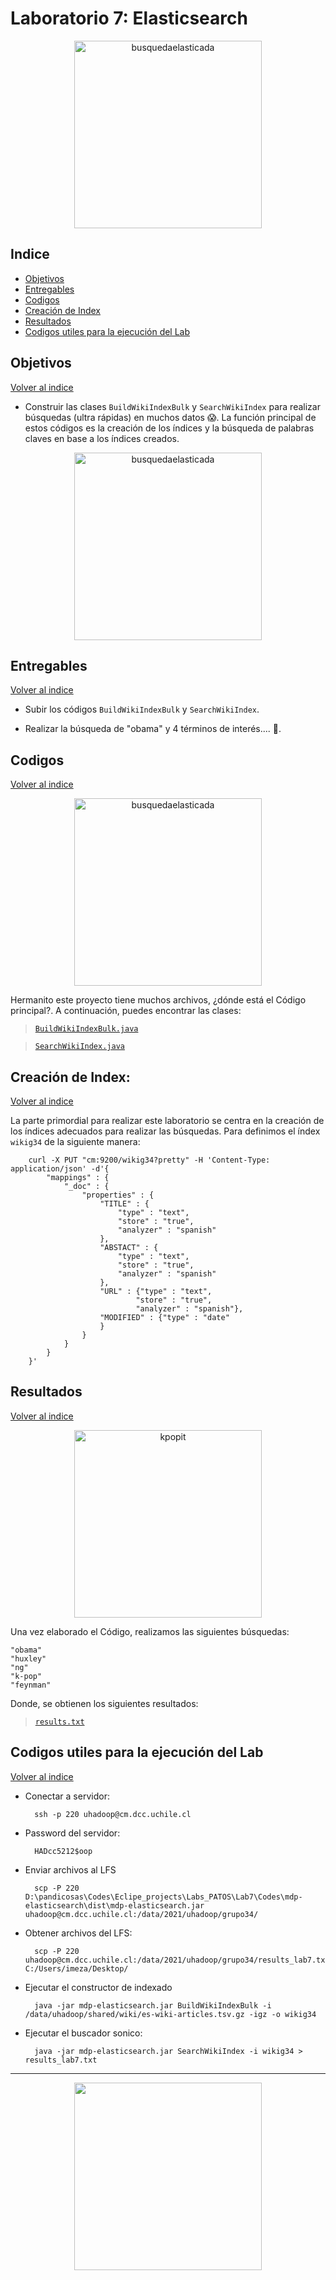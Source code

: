 # Laboratorio 7: Elasticsearch

<p align="center">
<img src="https://blog.bismart.com/hs-fs/hubfs/Imported_Blog_Media/Elastic%20Search/Elasticsearch%20GIF.gif?width=900&name=Elasticsearch%20GIF.gif" alt="busquedaelasticada" height="300">
</p>

## Indice

- [Objetivos](https://github.com/Mezosky/Labs_PATOS/tree/main/Lab7#Objetivos)
- [Entregables](https://github.com/Mezosky/Labs_PATOS/tree/main/Lab7#entregables)
- [Codigos](https://github.com/Mezosky/Labs_PATOS/tree/main/Lab7#Codigos)
- [Creación de Index](https://github.com/Mezosky/Labs_PATOS/tree/main/Lab7#Creación-de-Index)
- [Resultados](https://github.com/Mezosky/Labs_PATOS/tree/main/Lab7#Resultados)
- [Codigos utiles para la ejecución del Lab](https://github.com/Mezosky/Labs_PATOS/tree/main/Lab7#Codigos-utiles-para-la-ejecución-del-Lab)

## Objetivos
[Volver al indice](https://github.com/Mezosky/Labs_PATOS/tree/main/Lab7#Indice)


- Construir las clases
 ```BuildWikiIndexBulk``` y ```SearchWikiIndex``` para realizar búsquedas (ultra rápidas) en muchos datos 😱. La función principal de estos códigos es la creación de los índices y la búsqueda de palabras claves en base a los índices creados.

<p align="center">
<img src="https://lh3.googleusercontent.com/0qW_zsZnQu_Dpzwc8aoodnzg1c7SjZ8y4TjEWXiTRXG-Bx3z0dxRgjGiU3IGWuJJ8EFsfou0xHVM3Rd6m4MOoJKNpp0quKK3tNKtL80qqpKPI0UcZsLxOn9Pl5FCVw8ewZGusg9N" alt="busquedaelasticada" height="300">
</p>

## Entregables
[Volver al indice](https://github.com/Mezosky/Labs_PATOS/tree/main/Lab7#Indice)

- Subir los códigos ```BuildWikiIndexBulk``` y ```SearchWikiIndex```.

- Realizar la búsqueda de "obama" y 4 términos de interés.... 🤔.

## Codigos
[Volver al indice](https://github.com/Mezosky/Labs_PATOS/tree/main/Lab7#Indice)

<p align="center">
<img src="https://media.tenor.com/images/a2f66c292f5a4fa9fd898bd06ddcfcbe/tenor.gif" alt="busquedaelasticada" height="300">
</p>

Hermanito este proyecto tiene muchos archivos, ¿dónde está el Código principal?. A continuación, puedes encontrar las clases:

> [`BuildWikiIndexBulk.java`](https://github.com/Mezosky/Labs_PATOS/blob/main/Lab7/Codes/mdp-elasticsearch/src/cl/uchile/pmd/BuildWikiIndexBulk.java)

> [`SearchWikiIndex.java`](https://github.com/Mezosky/Labs_PATOS/blob/main/Lab7/Codes/mdp-elasticsearch/src/cl/uchile/pmd/SearchWikiIndex.java)

## Creación de Index:
[Volver al indice](https://github.com/Mezosky/Labs_PATOS/tree/main/Lab7#Indice)

La parte primordial para realizar este laboratorio se centra en la creación de los índices adecuados para realizar las búsquedas. Para definimos el índex ```wikig34``` de la siguiente manera:

        curl -X PUT "cm:9200/wikig34?pretty" -H 'Content-Type: application/json' -d'{
            "mappings" : {
                "_doc" : {
                    "properties" : {
                        "TITLE" : {
                            "type" : "text",
                            "store" : "true",
                            "analyzer" : "spanish"
                        }, 
                        "ABSTACT" : {
                            "type" : "text",
                            "store" : "true",
                            "analyzer" : "spanish"
                        }, 
                        "URL" : {"type" : "text",
                                "store" : "true",
                                "analyzer" : "spanish"}, 
                        "MODIFIED" : {"type" : "date"
                        }
                    }
                }
            }
        }'

## Resultados
[Volver al indice](https://github.com/Mezosky/Labs_PATOS/tree/main/Lab7#Indice)

<p align="center">
<img src="https://thumbs.gfycat.com/ShamefulDisfiguredHorseshoebat-max-1mb.gif" alt="kpopit" height="300">
</p>

Una vez elaborado el Código, realizamos las siguientes búsquedas:

    "obama"
    "huxley"
    "ng"
    "k-pop"
    "feynman"

Donde, se obtienen los siguientes resultados:

> [`results.txt`](https://raw.githubusercontent.com/Mezosky/Labs_PATOS/main/Lab7/Resultados/results.txt)

## Codigos utiles para la ejecución del Lab
[Volver al indice](https://github.com/Mezosky/Labs_PATOS/tree/main/Lab7#Indice)

- Conectar a servidor:
        
        ssh -p 220 uhadoop@cm.dcc.uchile.cl

- Password del servidor: 

        HADcc5212$oop

- Enviar archivos al LFS

        scp -P 220 D:\pandicosas\Codes\Eclipe_projects\Labs_PATOS\Lab7\Codes\mdp-elasticsearch\dist\mdp-elasticsearch.jar uhadoop@cm.dcc.uchile.cl:/data/2021/uhadoop/grupo34/

- Obtener archivos del LFS: 

        scp -P 220 uhadoop@cm.dcc.uchile.cl:/data/2021/uhadoop/grupo34/results_lab7.txt C:/Users/imeza/Desktop/

- Ejecutar el constructor de indexado

        java -jar mdp-elasticsearch.jar BuildWikiIndexBulk -i /data/uhadoop/shared/wiki/es-wiki-articles.tsv.gz -igz -o wikig34


- Ejecutar el buscador sonico:

        java -jar mdp-elasticsearch.jar SearchWikiIndex -i wikig34 > results_lab7.txt

---

<p align="center">
<img src="https://kanikag.com/images/articles-Women-Comics-Pig-Hooey-giphy.gif" height="300">
</p>